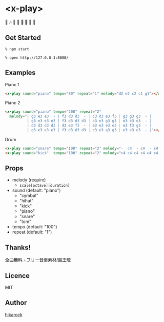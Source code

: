 # &lt;x-play&gt;

:musical_score: :notes: :musical_note: :musical_keyboard: :violin: :saxophone: :trumpet: :guitar:

## Get Started

```
% npm start
```

```
% open http://127.0.0.1:8080/
```

## Examples

Piano 1

```html
<x-play sound="piano" tempo="80" repeat="1" melody="d2 e2 c2 c1 g1"></x-play>
```

Piano 2

```html
<x-play sound="piano" tempo="200" repeat="2"
  melody="| g3 e3 e3  - | f3 d3 d3  - | c3 d3 e3 f3 | g3 g3 g3  - |
          | g3 e3 e3 e3 | f3 d3 d3 d3 | c3 e3 g3 g3 | e3 e3 e3  - |
          | d3 d3 d3 d3 | d3 e3 f3  - | e3 e3 e3 e3 | e3 f3 g3  - |
          | g3 e3 e3 e3 | f3 d3 d3 d3 | c3 e3 g3 g3 | e3 e3 e3  - |"></x-play>
```

Drum

```html
<x-play sound="snare" tempo="100" repeat="2" melody="-  c4  - c4  - c4  - c4"></x-play>
<x-play sound="kick"  tempo="100" repeat="2" melody="c4 c4 c4 c4 c4 c4 c4 c4"></x-play>
```

## Props

- melody (require)
  - `scale[octave][duration]`
- sound (default: "piano")
  - "cymbal"
  - "hihat"
  - "kick"
  - "piano"
  - "snare"
  - "tom"
- tempo (default: "100")
- repeat (default: "1")

## Thanks!

[全曲無料・フリー音楽素材/魔王魂](http://maoudamashii.jokersounds.com/)

## Licence

MIT

## Author

[hikarock](https://hika69.com)
